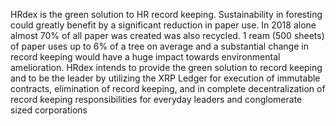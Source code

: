 HRdex is the green solution to HR record keeping.  Sustainability in foresting could greatly benefit by a significant reduction in paper use. In 2018 alone almost 70% of all paper was created was also recycled. 1 ream (500 sheets) of paper uses up to 6% of a tree on average and a substantial change in record keeping would have a huge impact towards environmental amelioration. HRdex intends to provide the green solution to record keeping and to be the leader by utilizing the XRP Ledger for execution of immutable contracts, elimination of record keeping, and in complete decentralization of record keeping responsibilities for everyday leaders and conglomerate sized corporations
